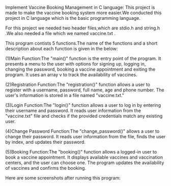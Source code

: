 Implement Vaccine Booking Management in C language: This project is made to make the vaccine booking system more easier.We conducted this project in C language which is the basic programming language.

For this project we needed two header files,which are stdio.h and string.h .We also needed a file which we named vaccine.txt .

This program contists 5 functions.The name of the functions and a short description about each function is given in the below:

(1)Main Function:The "main()" function is the entry point of the program. It presents a menu to the user with options for signing up, logging in, changing the password, booking a vaccine appointment and exiting the program. It uses an array v to track the availability of vaccines.

(2)Registration Function:The "registration()" function allows a user to register with a username, password, full name, age and phone number. The user's information is stored in a file named "vaccine.txt."

(3)Login Function:The "login()" function allows a user to log in by entering their username and password. It reads user information from the "vaccine.txt" file and checks if the provided credentials match any existing user.

(4)Change Password Function:The "change_password()" allows a user to change their password. It reads user information from the file, finds the user by index, and updates their password.

(5)Booking Function:The "booking()" function allows a logged-in user to book a vaccine appointment. It displays available vaccines and vaccination centers, and the user can choose one. The program updates the availability of vaccines and confirms the booking.

Here are some screenshots after running this program:



